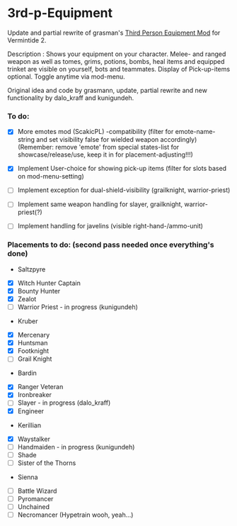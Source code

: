 # 3rd-p-Equipment
Update and partial rewrite of grasman's [Third Person Equipment Mod](https://github.com/Vermintide-Mod-Framework/Grasmann-Mods/tree/master/third_person_equipment) for Vermintide 2.

Description :
Shows your equipment on your character.
Melee- and ranged weapon as well as tomes, grims, potions, bombs, heal items and equipped trinket are visible on yourself, bots and teammates.
Display of Pick-up-items optional. Toggle anytime via mod-menu.


Original idea and code by grasmann, update, partial rewrite and new functionality by dalo_kraff and kunigundeh.

### To do:
- [x] More emotes mod (ScakicPL) -compatibility (filter for emote-name-string and set visibility false for wielded weapon accordingly) (Remember: remove 'emote' from special states-list for showcase/release/use, keep it in for placement-adjusting!!!)
- [x] Implement User-choice for showing pick-up items (filter for slots based on mod-menu-setting)
- [ ] Implement exception for dual-shield-visibility (grailknight, warrior-priest)
- [ ] Implement same weapon handling for slayer, grailknight, warrior-priest(?)
- [ ] Implement handling for javelins (visible right-hand-/ammo-unit)

 
### Placements to do: (second pass needed once everything's done)
- Saltzpyre
- [x] Witch Hunter Captain
- [x] Bounty Hunter
- [x] Zealot
- [ ] Warrior Priest - in progress (kunigundeh)
- Kruber
- [x] Mercenary 
- [x] Huntsman
- [x] Footknight
- [ ] Grail Knight
- Bardin
- [x] Ranger Veteran
- [x] Ironbreaker
- [ ] Slayer - in progress (dalo_kraff)
- [x] Engineer
- Kerillian
- [x] Waystalker
- [ ] Handmaiden - in progress (kunigundeh)
- [ ] Shade
- [ ] Sister of the Thorns
- Sienna
- [ ] Battle Wizard
- [ ] Pyromancer
- [ ] Unchained
- [ ] Necromancer (Hypetrain wooh, yeah...)   
